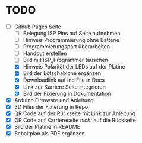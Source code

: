 # TODO

- [ ] Github Pages Seite
  - [ ] Belegung ISP Pins auf Seite aufnehmen
  - [ ] Hinweis Programmierung ohne Batterie
  - [ ] Programmierungspart überarbeiten
  - [ ] Handout erstellen
  - [ ] Bild mit ISP_Programmer tauschen
  - [x] Hinweis Polarität der LEDs auf der Platine
  - [x] Bild der Lötschablone ergänzen
  - [x] Downloadlink auf ino File in Docs
  - [x] Link zur Karriere Seite integrieren
  - [x] Bild der Fixierung in Dokumentation
- [x] Arduino Firmware und Anleitung
- [x] 3D Files der Fixierung in Repo
- [x] QR Code auf der Rückseite mit Link zur Anleitung
- [x] QR Code auf Karriereseite _nicht_ auf die Rückseite
- [x] Bild der Platine in README
- [x] Schaltplan als PDF ergänzen

